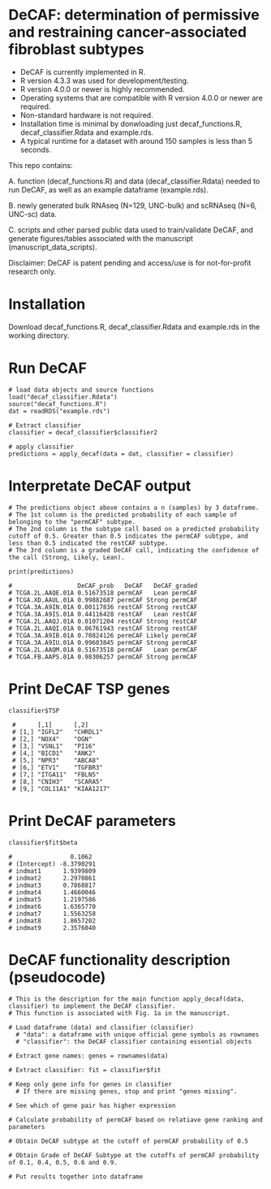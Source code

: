 # DeCAF: determination of permissive and restraining cancer-associated fibroblast subtypes

- DeCAF is currently implemented in R.
- R version 4.3.3 was used for development/testing.
- R version 4.0.0 or newer is highly recommended.
- Operating systems that are compatible with R version 4.0.0 or newer are required.
- Non-standard hardware is not required.
- Installation time is minimal by donwloading just decaf_functions.R, decaf_classifier.Rdata and example.rds.
- A typical runtime for a dataset with around 150 samples is less than 5 seconds.

This repo contains:

A. function (decaf_functions.R) and data (decaf_classifier.Rdata) needed to run DeCAF, as well as an example dataframe (example.rds).

B. newly generated bulk RNAseq (N=129, UNC-bulk) and scRNAseq (N=6, UNC-sc) data.

C. scripts and other parsed public data used to train/validate DeCAF, and generate figures/tables associated with the manuscript (manuscript_data_scripts).

Disclaimer: DeCAF is patent pending and access/use is for not-for-profit research only.


# Installation
Download decaf_functions.R, decaf_classifier.Rdata and example.rds in the working directory.

# Run DeCAF
```{r}
# load data objects and source functions
load("decaf_classifier.Rdata")
source("decaf_functions.R")
dat = readRDS("example.rds")

# Extract classifier 
classifier = decaf_classifier$classifier2

# apply classifier 
predictions = apply_decaf(data = dat, classifier = classifier)
```

# Interpretate DeCAF output
```{r}
# The predictions object above contains a n (samples) by 3 dataframe.
# The 1st column is the predicted probability of each sample of belonging to the "permCAF" subtype. 
# The 2nd column is the subtype call based on a predicted probability cutoff of 0.5. Greater than 0.5 indicates the permCAF subtype, and less than 0.5 indicated the restCAF subtype. 
# The 3rd column is a graded DeCAF call, indicating the confidence of the call (Strong, Likely, Lean).

print(predictions)

#                  DeCAF_prob   DeCAF   DeCAF_graded
# TCGA.2L.AAQE.01A 0.51673518 permCAF   Lean permCAF
# TCGA.XD.AAUL.01A 0.99882687 permCAF Strong permCAF
# TCGA.3A.A9IN.01A 0.00117836 restCAF Strong restCAF
# TCGA.3A.A9IS.01A 0.44116428 restCAF   Lean restCAF
# TCGA.2L.AAQJ.01A 0.01071204 restCAF Strong restCAF
# TCGA.2L.AAQI.01A 0.06761943 restCAF Strong restCAF
# TCGA.3A.A9IB.01A 0.70824126 permCAF Likely permCAF
# TCGA.3A.A9IU.01A 0.99603845 permCAF Strong permCAF
# TCGA.2L.AAQM.01A 0.51673518 permCAF   Lean permCAF
# TCGA.FB.AAPS.01A 0.98306257 permCAF Strong permCAF
```

# Print DeCAF TSP genes
```{r}
classifier$TSP

 #      [,1]      [,2]      
 # [1,] "IGFL2"   "CHRDL1"  
 # [2,] "NOX4"    "OGN"     
 # [3,] "VSNL1"   "PI16"    
 # [4,] "BICD1"   "ANK2"    
 # [5,] "NPR3"    "ABCA8"   
 # [6,] "ETV1"    "TGFBR3"  
 # [7,] "ITGA11"  "FBLN5"   
 # [8,] "CNIH3"   "SCARA5"  
 # [9,] "COL11A1" "KIAA1217"
```

# Print DeCAF parameters
```{r}
classifier$fit$beta

#                0.1062
# (Intercept) -8.3790291
# indmat1      1.9399809
# indmat2      2.2970861
# indmat3      0.7868817
# indmat4      1.4660046
# indmat5      1.2197586
# indmat6      1.6365770
# indmat7      1.5563258
# indmat8      1.8657202
# indmat9      2.3576040
```


# DeCAF functionality description (pseudocode)
```{r}
# This is the description for the main function apply_decaf(data, classifier) to implement the DeCAF classifier.
# This function is associated with Fig. 1a in the manuscript.

# Load dataframe (data) and classifier (classifier)
  # "data": a dataframe with unique official gene symbols as rownames
  # "classifier": the DeCAF classifier containing essential objects
  
# Extract gene names: genes = rownames(data)
  
# Extract classifier: fit = classifier$fit
  
# Keep only gene info for genes in classifier 
  # If there are missing genes, stop and print "genes missing".
  
# See which of gene pair has higher expression
  
# Calculate probability of permCAF based on relatiave gene ranking and parameters
  
# Obtain DeCAF subtype at the cutoff of permCAF probability of 0.5

# Obtain Grade of DeCAF Subtype at the cutoffs of permCAF probability of 0.1, 0.4, 0.5, 0.6 and 0.9.
  
# Put results together into dataframe
```
